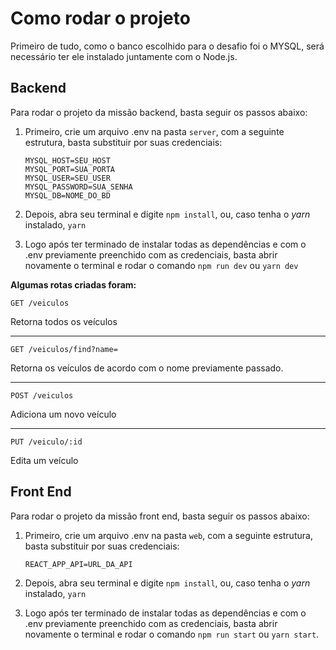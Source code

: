 # Como rodar o projeto

Primeiro de tudo, como o banco escolhido para o desafio foi o MYSQL, será necessário ter ele instalado juntamente com o Node.js.

## Backend

Para rodar o projeto da missão backend, basta seguir os passos abaixo:

1.  Primeiro, crie um arquivo .env na pasta `server`, com a seguinte estrutura, basta substituir por suas credenciais:
    
        MYSQL_HOST=SEU_HOST
        MYSQL_PORT=SUA_PORTA
        MYSQL_USER=SEU_USER
        MYSQL_PASSWORD=SUA_SENHA
        MYSQL_DB=NOME_DO_BD

2.  Depois, abra seu terminal e digite `npm install`, ou, caso tenha o _yarn_ instalado, `yarn`
3.  Logo após ter terminado de instalar todas as dependências e com o .env previamente preenchido com as credenciais, basta abrir novamente o terminal e rodar o comando `npm run dev` ou `yarn dev`

**Algumas rotas criadas foram:**


`GET /veiculos`

Retorna todos os veículos

---

`GET /veiculos/find?name=`

Retorna os veículos de acordo com o nome previamente passado.

---

`POST /veiculos`

Adiciona um novo veículo

---

`PUT /veiculo/:id`

Edita um veículo

## Front End

Para rodar o projeto da missão front end, basta seguir os passos abaixo:

1. Primeiro, crie um arquivo .env na pasta `web`, com a seguinte estrutura, basta substituir por suas credenciais:

       REACT_APP_API=URL_DA_API

2. Depois, abra seu terminal e digite `npm install`, ou, caso tenha o _yarn_ instalado, `yarn`
3. Logo após ter terminado de instalar todas as dependências e com o .env previamente preenchido com as credenciais, basta abrir novamente o terminal e rodar o comando `npm run start` ou `yarn start`.
